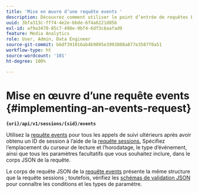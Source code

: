 ```yaml
---
title: 'Mise en œuvre d’une requête events '
description: Découvrez comment utiliser le point d’entrée de requêtes Events pour tous les appels de suivi ultérieurs à l’obtention d’un ID de session
uuid: 3bfa313c-ff74-4e2e-bbde-6f4a6221d85b
exl-id: af9a3470-85c7-498e-9bf4-6df3c6aafad9
feature: Media Analytics
role: User, Admin, Data Engineer
source-git-commit: b6df391016ab4b9095e3993808a877e3587f0a51
workflow-type: ht
source-wordcount: '101'
ht-degree: 100%

---
```


# Mise en œuvre d’une requête events {#implementing-an-events-request}

**`{uri}/api/v1/sessions/{sid}/events`**

Utilisez la [requête events](/help/media-collection-api/mc-api-ref/mc-api-events-req.md) pour tous les appels de suivi ultérieurs après avoir obtenu un ID de session à l’aide de la [requête sessions.](/help/media-collection-api/mc-api-ref/mc-api-sessions-req.md) Spécifiez l’emplacement du curseur de lecture et l’horodatage, le type d’événement, ainsi que tous les paramètres facultatifs que vous souhaitez inclure, dans le corps JSON de la requête.

Le corps de requête JSON de la [requête events](/help/media-collection-api/mc-api-ref/mc-api-events-req.md) présente la même structure que la requête sessions ; toutefois, vérifiez les [schémas de validation JSON](/help/media-collection-api/mc-api-ref/mc-api-json-validation.md) pour connaître les conditions et les types de paramètre.
